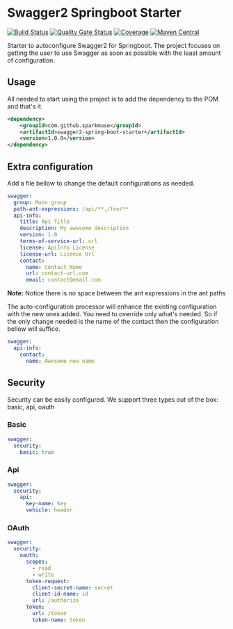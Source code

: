 
# Swagger2 Springboot Starter 
[![Build Status](https://travis-ci.org/sparkmuse/swagger2-spring-boot-starter.svg?branch=master)](https://travis-ci.org/sparkmuse/swagger2-spring-boot-starter)
[![Quality Gate Status](https://sonarcloud.io/api/project_badges/measure?project=swagger2&metric=alert_status)](https://sonarcloud.io/dashboard?id=swagger2)
[![Coverage](https://sonarcloud.io/api/project_badges/measure?project=swagger2&metric=coverage)](https://sonarcloud.io/dashboard?id=swagger2)
[![Maven Central](https://img.shields.io/maven-central/v/com.github.sparkmuse/swagger2-spring-boot-starter.svg)](https://maven-badges.herokuapp.com/maven-central/com.github.sparkmuse/swagger2-spring-boot-starter)

Starter to autoconfigure Swagger2 for Springboot. The project focuses on getting the user to use Swagger as soon as possible with the least amount of configuration. 

## Usage

All needed to start using the project is to add the dependency to the POM and that's it.


```xml
<dependency>
    <groupId>com.github.sparkmuse</groupId>
    <artifactId>swagger2-spring-boot-starter</artifactId>
    <version>1.0.0</version>
</dependency>
```

## Extra configuration

Add a file bellow to change the default configurations as needed. 

```yaml
swagger:
  group: Main group
  path-ant-expressions: /api/**,/foo/**
  api-info:
    title: Api Title
    description: My awesome description
    version: 1.0
    terms-of-service-url: url
    license: ApiInfo License
    license-url: Licence Url
    contact:
      name: Contact Name
      url: contact-url.com
      email: contact@email.com
```
**Note:** Notice there is no space between the ant expressions in the ant paths

The auto-configuration processor will enhance the existing configuration with the new ones added. You need to override only what's needed.
So if the only change needed is the name of the contact then the configuration bellow will suffice.

```yaml
swagger:
  api-info:
    contact:
      name: Awesome new name
```

## Security

Security can be easily configured. We support three types out of the box: basic, api, oauth

### Basic
```yaml
swagger:
  security:
    basic: true
```

### Api
```yaml
swagger:
  security:
    api:
      key-name: key
      vehicle: header
```

### OAuth
```yaml
swagger:
  security:
    oauth:
      scopes:
        - read
        - write
      token-request:
        client-secret-name: secret
        client-id-name: id
        url: /authorize
      token:
        url: /token
        token-name: token
```